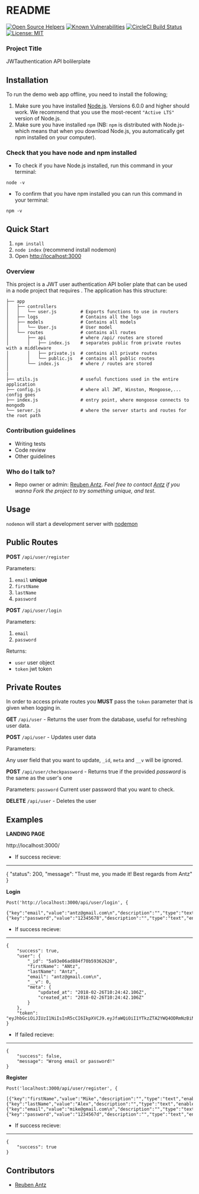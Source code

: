 # README

[![Open Source Helpers](https://www.codetriage.com/antzshrek/jwt_authentication_api_bolilerplate/badges/users.svg)](https://www.codetriage.com/antzshrek/jwt_authentication_api_bolilerplate)
[![Known Vulnerabilities](https://snyk.io/test/github/antzshrek/jwt_authentication_api_bolilerplate/badge.svg)](https://snyk.io/test/github/antzshrek/jwt_authentication_api_bolilerplate)
<a href="https://circleci.com/gh/antzshrek/JWT_authentication_API_bolilerplate"><img src="https://circleci.com/gh/antzshrek/JWT_authentication_API_bolilerplate.svg?style=shield" alt="CircleCI Build Status"></a>
<a href="https://opensource.org/licenses/MIT"><img src="https://img.shields.io/badge/License-MIT-yellow.svg" alt="License: MIT"></a>



### Project Title

JWTauthentication API bolilerplate

## Installation
To run the demo web app offline, you need to install the following;

1. Make sure you have installed [Node.js](https://nodejs.org/en/download/). Versions 6.0.0 and higher should work. We recommend that you use the most-recent `"Active LTS"` version of Node.js.
2. Make sure you have installed `npm` (NB: `npm` is distributed with Node.js- which means that when you download Node.js, you automatically get npm installed on your computer).   

### Check that you have node and npm installed

- To check if you have Node.js installed, run this command in your terminal:

`node -v`

- To confirm that you have npm installed you can run this command in your terminal:

`npm -v`

## Quick Start

1. `npm install`
2. `node index` (recommend install nodemon)
3. Open <http://localhost:3000>

### Overview

 This project is a JWT user authentication API bolier plate that can be used in a node project that requires . The application has this structure:
```
├── app
│   ├── controllers
│   │   └── user.js         # Exports functions to use in routers
│   ├── logs                # Contains all the logs
│   ├── models              # Contains all models
│   │   └── User.js         # User model
│   └── routes              # contains all routes
│       ├── api             # where /api/ routes are stored
│       │   ├── index.js    # separates public from private routes with a middleware
│       │   ├── private.js  # contains all private routes
│       │   └── public.js   # contains all public routes
│       └── index.js        # where / routes are stored
│   
|
├── utils.js          	    # useful functions used in the entire application
├── config.js               # where all JWT, Winston, Mongoose,... config goes
├── index.js                # entry point, where mongoose connects to mongodb
└── server.js               # where the server starts and routes for the root path
```

### Contribution guidelines ###

* Writing tests
* Code review
* Other guidelines

### Who do I talk to? ###

* Repo owner or admin: [Reuben Antz](https://github.com/antzshrek). 
*Feel free to contact  [Antz](cheerantz@gmail.com) if you wanna Fork the project to try something unique, and test.*


## Usage
`nodemon` will start a development server with [nodemon](https://nodemon.io/)



## Public Routes
**POST** `/api/user/register`

Parameters:
1. `email` **unique**
2. `firstName`
3. `lastName`
4. `password`




**POST** `/api/user/login`

Parameters:
1. `email`
2. `password`

Returns:

* `user` user object
* `token` jwt token

## Private Routes
In order to access private routes you **MUST** pass the `token` parameter that is given when logging in.

**GET** `/api/user` - Returns the user from the database, useful for refreshing user data.

**POST** `/api/user` - Updates user data

Parameters:

Any user field that you want to update, `_id`, `meta` and `__v` will be ignored.

**POST** `/api/user/checkpassword` - Returns true if the provided *password* is the same as the user's one

Parameters:
`password` Current user password that you want to check.


**DELETE** `/api/user` - Deletes the user



## Examples

**LANDING PAGE**

http://localhost:3000/

- If success recieve:
----------------------------------------------------
{
    "status": 200,
    "message": "Trust me, you made it! Best regards from Antz"
}

**Login** 
```
Post('http://localhost:3000/api/user/login', {

{"key":"email","value":"antz@gmail.com\n","description":"","type":"text","enabled":true},{"key":"password","value":"12345678","description":"","type":"text","enabled":true}
```
- If success recieve:
----------------------------------------------------
```
{
    "success": true,
    "user": {
        "_id": "5a93e06ad884f70b59362620",
        "firstName": "ANtz",
        "lastName": "Antz",
        "email": "antz@gmail.com\n",
        "__v": 0,
        "meta": {
            "updated_at": "2018-02-26T10:24:42.106Z",
            "created_at": "2018-02-26T10:24:42.106Z"
        }
    },
    "token": "eyJhbGciOiJIUzI1NiIsInR5cCI6IkpXVCJ9.eyJfaWQiOiI1YTkzZTA2YWQ4ODRmNzBiNTkzNjI2MjAiLCJmaXJzdE5hbWUiOiJBTnR6IiwibGFzdE5hbWUiOiJBbnR6IiwiZW1haWwiOiJhbnR6QGdtYWlsLmNvbVxuIiwiX192IjowLCJtZXRhIjp7InVwZGF0ZWRfYXQiOiIyMDE4LTAyLTI2VDEwOjI0OjQyLjEwNloiLCJjcmVhdGVkX2F0IjoiMjAxOC0wMi0yNlQxMDoyNDo0Mi4xMDZaIn0sImlhdCI6MTUxOTY0MDY5OCwiZXhwIjoxNTIyMjMyNjk4fQ.LFjUBd9y0T4CWz3DKltTYam8e5HwJl2rj2_Q82E6qDY"
}
```

- If failed recieve:
------------------------------------------
```
{
    "success": false,
    "message": "Wrong email or password!"
}
```


**Register** 
```
Post('localhost:3000/api/user/register', {

[{"key":"firstName","value":"Mike","description":"","type":"text","enabled":true},{"key":"lastName","value":"Alex","description":"","type":"text","enabled":true},{"key":"email","value":"mike@gmail.com\n","description":"","type":"text","enabled":true},{"key":"password","value":"1234567d","description":"","type":"text","enabled":true}]
```
- If success recieve:
----------------------------------------------------
```
{
    "success": true
}
```


## Contributors
* [Reuben Antz](https://github.com/antzshrek)
